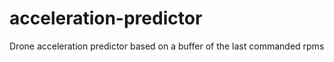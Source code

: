 # acceleration-predictor
Drone acceleration predictor based on a buffer of the last commanded rpms 
